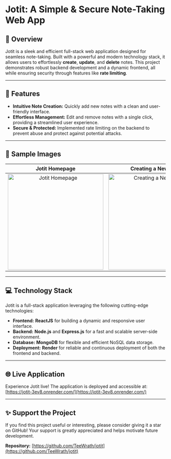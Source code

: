 # Jotit: A Simple & Secure Note-Taking Web App

## 📝 Overview
Jotit is a sleek and efficient full-stack web application designed for seamless note-taking. Built with a powerful and modern technology stack, it allows users to effortlessly **create**, **update**, and **delete** notes. This project demonstrates robust backend development and a dynamic frontend, all while ensuring security through features like **rate limiting**.

---

## 🚀 Features
* **Intuitive Note Creation:** Quickly add new notes with a clean and user-friendly interface.
* **Effortless Management:** Edit and remove notes with a single click, providing a streamlined user experience.
* **Secure & Protected:** Implemented rate limiting on the backend to prevent abuse and protect against potential attacks.

---
## 📸 Sample Images

| Jotit Homepage | Creating a New Note | Viewing Notes |
|:---:|:---:|:---:|
| <img src="https://github.com/user-attachments/assets/f8290edd-9610-44fe-b946-f16e1bc21dad" alt="Jotit Homepage" width="300"/> | <img src="https://github.com/user-attachments/assets/a69db964-54e8-458d-a904-496ac1f5b6bc" alt="Creating a New Note" width="300"/> | <img src="https://github.com/user-attachments/assets/1e2b7131-97d0-49e0-b79e-8d55612cad17" alt="Viewing Notes" width="300"/> |

---

## 💻 Technology Stack
Jotit is a full-stack application leveraging the following cutting-edge technologies:
* **Frontend:** **ReactJS** for building a dynamic and responsive user interface.
* **Backend:** **Node.js** and **Express.js** for a fast and scalable server-side environment.
* **Database:** **MongoDB** for flexible and efficient NoSQL data storage.
* **Deployment:** **Render** for reliable and continuous deployment of both the frontend and backend.

---

## 🌐 Live Application
Experience Jotit live! The application is deployed and accessible at:
[https://jotit-3ev8.onrender.com/](https://jotit-3ev8.onrender.com/)

---

## ✨ Support the Project
If you find this project useful or interesting, please consider giving it a star on GitHub! Your support is greatly appreciated and helps motivate future development.

**Repository:** [https://github.com/TeeWrath/jotit](https://github.com/TeeWrath/jotit)

